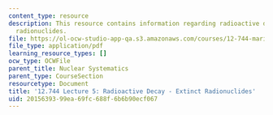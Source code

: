 ```yaml
---
content_type: resource
description: This resource contains information regarding radioactive decay - extinct
  radionuclides.
file: https://ol-ocw-studio-app-qa.s3.amazonaws.com/courses/12-744-marine-isotope-chemistry-fall-2012/2015639399ea69fc688f6b6b90ecf067_MIT12_744F12_Lec5.pdf
file_type: application/pdf
learning_resource_types: []
ocw_type: OCWFile
parent_title: Nuclear Systematics
parent_type: CourseSection
resourcetype: Document
title: '12.744 Lecture 5: Radioactive Decay - Extinct Radionuclides'
uid: 20156393-99ea-69fc-688f-6b6b90ecf067
---
```

